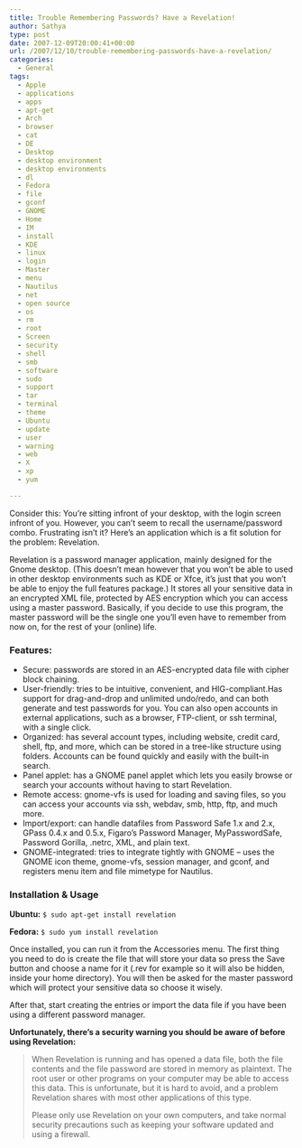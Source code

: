 ```yaml
---
title: Trouble Remembering Passwords? Have a Revelation!
author: Sathya
type: post
date: 2007-12-09T20:00:41+00:00
url: /2007/12/10/trouble-remembering-passwords-have-a-revelation/
categories:
  - General
tags:
  - Apple
  - applications
  - apps
  - apt-get
  - Arch
  - browser
  - cat
  - DE
  - Desktop
  - desktop environment
  - desktop environments
  - dl
  - Fedora
  - file
  - gconf
  - GNOME
  - Home
  - IM
  - install
  - KDE
  - linux
  - login
  - Master
  - menu
  - Nautilus
  - net
  - open source
  - os
  - rm
  - root
  - Screen
  - security
  - shell
  - smb
  - software
  - sudo
  - support
  - tar
  - terminal
  - theme
  - Ubuntu
  - update
  - user
  - warning
  - web
  - X
  - xp
  - yum

---
```

Consider this: You&#8217;re sitting infront of your desktop, with the login screen infront of you. However, you can&#8217;t seem to recall the username/password combo. Frustrating isn&#8217;t it? Here&#8217;s an application which is a fit solution for the problem: Revelation.

Revelation is a password manager application, mainly designed for the Gnome desktop. (This doesn’t mean however that you won’t be able to used in other desktop environments such as KDE or Xfce, it’s just that you won’t be able to enjoy the full features package.) It stores all your sensitive data in an encrypted XML file, protected by AES encryption which you can access using a master password. Basically, if you decide to use this program, the master password will be the single one you’ll even have to remember from now on, for the rest of your (online) life.

### Features:

<!--more-->

  * Secure: passwords are stored in an AES-encrypted data file with cipher block chaining.
  * User-friendly: tries to be intuitive, convenient, and HIG-compliant.Has support for drag-and-drop and unlimited undo/redo, and can both generate and test passwords for you. You can also open accounts in external applications, such as a browser, FTP-client, or ssh terminal, with a single click.
  * Organized: has several account types, including website, credit card, shell, ftp, and more, which can be stored in a tree-like structure using folders. Accounts can be found quickly and easily with the built-in search.
  * Panel applet: has a GNOME panel applet which lets you easily browse or search your accounts without having to start Revelation.
  * Remote access: gnome-vfs is used for loading and saving files, so you can access your accounts via ssh, webdav, smb, http, ftp, and much more.
  * Import/export: can handle datafiles from Password Safe 1.x and 2.x, GPass 0.4.x and 0.5.x, Figaro’s Password Manager, MyPasswordSafe, Password Gorilla, .netrc, XML, and plain text.
  * GNOME-integrated: tries to integrate tightly with GNOME &#8211; uses the GNOME icon theme, gnome-vfs, session manager, and gconf, and registers menu item and file mimetype for Nautilus.
### Installation & Usage

**Ubuntu:**  `$ sudo apt-get install revelation`
  
**Fedora:**  `$ sudo yum install revelation`
  
Once installed, you can run it from the Accessories menu. The first thing you need to do is create the file that will store your data so press the Save button and choose a name for it (.rev for example so it will also be hidden, inside your home directory). You will then be asked for the master password which will protect your sensitive data so choose it wisely.

After that, start creating the entries or import the data file if you have been using a different password manager.

**Unfortunately, there’s a security warning you should be aware of before using Revelation:**

> When Revelation is running and has opened a data file, both the file contents and the file password are stored in memory as plaintext. The root user or other programs on your computer may be able to access this data. This is unfortunate, but it is hard to avoid, and a problem Revelation shares with most other applications of this type.
> 
> Please only use Revelation on your own computers, and take normal security precautions such as keeping your software updated and using a firewall.